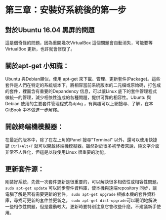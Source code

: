 # 第三章：安裝好系統後的第一步
## 對於Ubuntu 16.04 黑屏的問題
這是個奇怪的問題，因為重開幾次VirtualBox 這個問題會自動消失，可能要等VirtualBox 更新，也許就會修復了。
## 關於apt-get 小知識：
Ubuntu 與Debian類似，使用 apt-get 來下載、管理、更新套件(Package)。這些套件是人們在特定的系統版本下，將相容當前系統版本的二元檔或原始碼，打包成的套件，裡面含有重要的Depandency 信息，可以讓Linux 底下的套件管理程式做統一的管理，減少相依性造成的各種問題，提供可靠的相容性。Ubuntu 與Debian 使用的主要套件管理程式為dpkg ，有興趣可以上網搜尋、了解，在本GitBook 中不做進一步解釋。
## 開啟終端機模擬器：
在最近的版本中，除了在左上角的Panel 搜尋"Terminal" 以外，還可以使用快捷鍵 
```Ctrl+Alt+T```
就可以開啟終端機模擬器。雖然對於很多初學者來說，純文字介面非常不人性化，但這是以後使用Linux 很重要的功能。
## 更新套件源：
剛裝好系統，先做一次套件更新是很重要的，可以解決很多相依性或相容性問題。
```sudo apt-get update``` 可以同步套件資料庫，使本機與遠端repository 同步，讓電腦了解是否有需要更新的套件。
```sudo apt-get upgrade``` 根據本機的套件資料庫，尋找可更新的套件並更新之。
```sudo apt-get dist-upgrade```可以聰明地解決一些相依性問題，但是變動較大，更新時要特別注意它會改些什麼。不建議新手使用。

